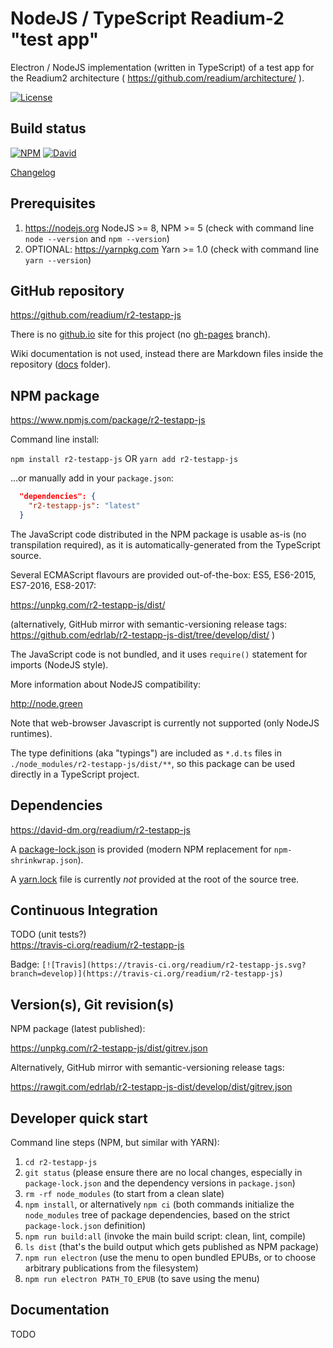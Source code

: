 # NodeJS / TypeScript Readium-2 "test app"

Electron / NodeJS implementation (written in TypeScript) of a test app for the Readium2 architecture ( https://github.com/readium/architecture/ ).

[![License](https://img.shields.io/badge/License-BSD%203--Clause-blue.svg)](/LICENSE)

## Build status

[![NPM](https://img.shields.io/npm/v/r2-testapp-js.svg)](https://www.npmjs.com/package/r2-testapp-js) [![David](https://david-dm.org/readium/r2-testapp-js/status.svg)](https://david-dm.org/readium/r2-testapp-js)

[Changelog](/CHANGELOG.md)

## Prerequisites

1) https://nodejs.org NodeJS >= 8, NPM >= 5 (check with command line `node --version` and `npm --version`)
2) OPTIONAL: https://yarnpkg.com Yarn >= 1.0 (check with command line `yarn --version`)

## GitHub repository

https://github.com/readium/r2-testapp-js

There is no [github.io](https://readium.github.io/r2-testapp-js) site for this project (no [gh-pages](https://github.com/readium/r2-testapp-js/tree/gh-pages) branch).

Wiki documentation is not used, instead there are Markdown files inside the repository ([docs](https://github.com/readium/r2-testapp-js/tree/develop/docs) folder).

## NPM package

https://www.npmjs.com/package/r2-testapp-js

Command line install:

`npm install r2-testapp-js`
OR
`yarn add r2-testapp-js`

...or manually add in your `package.json`:
```json
  "dependencies": {
    "r2-testapp-js": "latest"
  }
```

The JavaScript code distributed in the NPM package is usable as-is (no transpilation required), as it is automatically-generated from the TypeScript source.

Several ECMAScript flavours are provided out-of-the-box: ES5, ES6-2015, ES7-2016, ES8-2017:

https://unpkg.com/r2-testapp-js/dist/

(alternatively, GitHub mirror with semantic-versioning release tags: https://github.com/edrlab/r2-testapp-js-dist/tree/develop/dist/ )

The JavaScript code is not bundled, and it uses `require()` statement for imports (NodeJS style).

More information about NodeJS compatibility:

http://node.green

Note that web-browser Javascript is currently not supported (only NodeJS runtimes).

The type definitions (aka "typings") are included as `*.d.ts` files in `./node_modules/r2-testapp-js/dist/**`, so this package can be used directly in a TypeScript project.

## Dependencies

https://david-dm.org/readium/r2-testapp-js

A [package-lock.json](https://github.com/readium/r2-testapp-js/blob/develop/package-lock.json) is provided (modern NPM replacement for `npm-shrinkwrap.json`).

A [yarn.lock](https://github.com/readium/r2-testapp-js/blob/develop/yarn.lock) file is currently *not* provided at the root of the source tree.

## Continuous Integration

TODO (unit tests?)  
https://travis-ci.org/readium/r2-testapp-js

Badge: `[![Travis](https://travis-ci.org/readium/r2-testapp-js.svg?branch=develop)](https://travis-ci.org/readium/r2-testapp-js)`

## Version(s), Git revision(s)

NPM package (latest published):

https://unpkg.com/r2-testapp-js/dist/gitrev.json

Alternatively, GitHub mirror with semantic-versioning release tags:

https://rawgit.com/edrlab/r2-testapp-js-dist/develop/dist/gitrev.json

## Developer quick start

Command line steps (NPM, but similar with YARN):

1) `cd r2-testapp-js`
2) `git status` (please ensure there are no local changes, especially in `package-lock.json` and the dependency versions in `package.json`)
3) `rm -rf node_modules` (to start from a clean slate)
4) `npm install`, or alternatively `npm ci` (both commands initialize the `node_modules` tree of package dependencies, based on the strict `package-lock.json` definition)
5) `npm run build:all` (invoke the main build script: clean, lint, compile)
6) `ls dist` (that's the build output which gets published as NPM package)
7) `npm run electron` (use the menu to open bundled EPUBs, or to choose arbitrary publications from the filesystem)
8) `npm run electron PATH_TO_EPUB` (to save using the menu)

## Documentation

TODO
